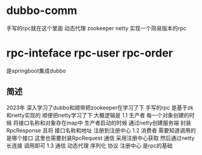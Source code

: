# dubbo-comm
手写的rpc就在这个里面
动态代理 zookeeper netty 实现一个简易版本的rpc

# rpc-inteface rpc-user rpc-order
是springboot集成dubbo

## 简述
2023年 深入学习了dubbo和顺带把zookeeper在学习了下 
手写的rpc 是基于zk和netty实现的 
顺便把netty学习了下
大概逻辑是
1.1 生产者 每一个对象创建的时候 将接口名称和对象存在map中
生产者启动的时候 通过netty创建服务端 封装RpcResponse 且将
接口名称和地址 注册到注册中心
1.2 消费者 需要知道调用的是哪个接口 这里也需要封装RpcRequest
通信 采用注册中心获取 然后通过netty长连接 调用即可
1.3 通信 动态代理 序列化 协议 注册中心 是rpc的基础